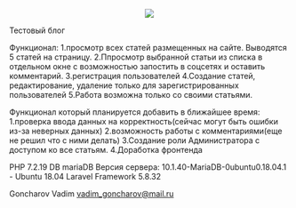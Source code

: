 <p align="center"><img src="https://laravel.com/assets/img/components/logo-laravel.svg"></p>

Тестовый блог

Функционал:
1.просмотр всех статей размещенных на сайте. Выводятся 5 статей на страницу.
2.Ппросмотр выбранной статьи из списка в отдельном окне с возможностью запостить в соцсетях и оставить комментарий.
3.регистрация пользователей
4.Создание статей, редактирование, удаление только для зарегистрированных пользователей
5.Работа возможна только со своими статьями.


Функционал который планируется добавить в ближайшее время:
1.проверка ввода данных на корректность(сейчас могут быть ошибки из-за неверных данных)
2.возможность работы с комментариями(еще не решил что с ними делать)
3.Создание роли Администратора с доступом ко все статьям.
4.Доработка фронтенда


PHP 7.2.19
DB mariaDB Версия сервера: 10.1.40-MariaDB-0ubuntu0.18.04.1 - Ubuntu 18.04
Laravel Framework 5.8.32

Goncharov Vadim 
vadim_goncharov@mail.ru
